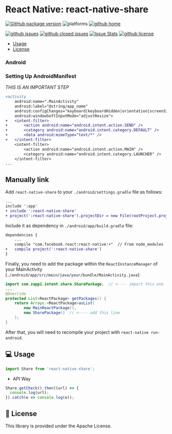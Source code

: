 # React Native: react-native-share

[![GitHub package version](https://img.shields.io/github/package-json/v/gaetanozappi/react-native-share.svg?style=flat&colorB=2b7cff)](https://github.com/gaetanozappi/react-native-share)
![platforms](https://img.shields.io/badge/platforms-Android-brightgreen.svg?style=flat&colorB=191A17)
[![github home](https://img.shields.io/badge/gaetanozappi-react--native--share-blue.svg?style=flat)](https://github.com/gaetanozappi/react-native-share)

[![github issues](https://img.shields.io/github/issues/gaetanozappi/react-native-share.svg?style=flat)](https://github.com/gaetanozappi/react-native-share/issues)
[![github closed issues](https://img.shields.io/github/issues-closed/gaetanozappi/react-native-share.svg?style=flat&colorB=44cc11)](https://github.com/gaetanozappi/react-native-share/issues?q=is%3Aissue+is%3Aclosed)
[![Issue Stats](https://img.shields.io/issuestats/i/github/gaetanozappi/react-native-share.svg?style=flat&colorB=44cc11)](http://github.com/gaetanozappi/react-native-share/issues)
[![github license](https://img.shields.io/github/license/gaetanozappi/react-native-share.svg)]()

-   [Usage](#-usage)
-   [License](#-license)

### Android

### Setting Up AndroidManifest
*THIS IS AN IMPORTANT STEP*

```diff
<activity
    android:name=".MainActivity"
    android:label="@string/app_name"
    android:configChanges="keyboard|keyboardHidden|orientation|screenSize"
    android:windowSoftInputMode="adjustResize">
+   <intent-filter>
+       <action android:name="android.intent.action.SEND" />
+       <category android:name="android.intent.category.DEFAULT" />
+       <data android:mimeType="text/*" />
+   </intent-filter>
    <intent-filter>
        <action android:name="android.intent.action.MAIN" />
        <category android:name="android.intent.category.LAUNCHER" />
    </intent-filter>
...
```

## Manually link

Add `react-native-share` to your `./android/settings.gradle` file as follows:

```diff
...
include ':app'
+ include ':react-native-share'
+ project(':react-native-share').projectDir = new File(rootProject.projectDir, '../node_modules/react-native-share/android/app')
```

Include it as dependency in `./android/app/build.gradle` file:

```diff
dependencies {
    ...
    compile "com.facebook.react:react-native:+"  // From node_modules
+   compile project(':react-native-share')
}
```

Finally, you need to add the package within the `ReactInstanceManager` of your
MainActivity (`./android/app/src/main/java/your/bundle/MainActivity.java`):

```java
import com.zappi.intent.share.SharePackage;  // <---- import this one
...
@Override
protected List<ReactPackage> getPackages() {
    return Arrays.<ReactPackage>asList(
        new MainReactPackage(),
        new SharePackage()  // <---- add this line
    );
}
```

After that, you will need to recompile
your project with `react-native run-android`.

## 💻 Usage

```javascript
import Share from 'react-native-share';
```

- API Way

```javascript
Share.getCheck().then((url) => {
  console.log(url);
}).catch(e => console.log(e));
```

## 📜 License
This library is provided under the Apache License.
